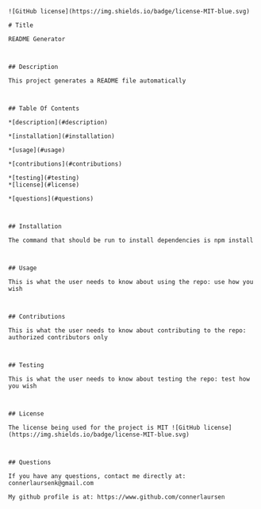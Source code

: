 
    ![GitHub license](https://img.shields.io/badge/license-MIT-blue.svg) 

    # Title 

    README Generator

    

    ## Description 

    This project generates a README file automatically

    

    ## Table Of Contents 

    *[description](#description) 

    *[installation](#installation) 

    *[usage](#usage) 

    *[contributions](#contributions) 

    *[testing](#testing)
    *[license](#license) 

    *[questions](#questions) 

    

    ## Installation 

    The command that should be run to install dependencies is npm install 

    

    ## Usage 

    This is what the user needs to know about using the repo: use how you wish 

    

    ## Contributions 

    This is what the user needs to know about contributing to the repo: authorized contributors only 

    

    ## Testing 

    This is what the user needs to know about testing the repo: test how you wish 

    

    ## License 

    The license being used for the project is MIT ![GitHub license](https://img.shields.io/badge/license-MIT-blue.svg) 

    

    ## Questions 

    If you have any questions, contact me directly at: connerlaursenk@gmail.com 

    My github profile is at: https://www.github.com/connerlaursen 

    